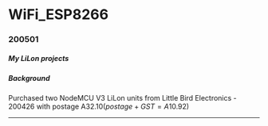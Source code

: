 # WiFi_ESP8266
### 200501
##### My LiLon projects
##### Background
Purchased two NodeMCU V3 LiLon units from Little Bird Electronics - 200426
with postage A$32.10 (postage + GST = A$10.92)
***

